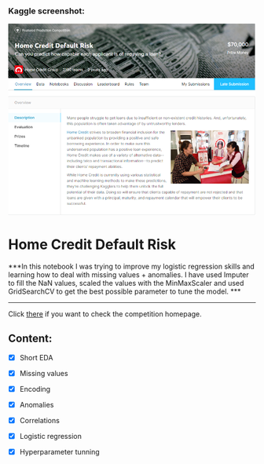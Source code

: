 ### Kaggle screenshot: 
<p align="center">
  <img src="https://github.com/Carmui/Data-Science-Projects/blob/master/KaggleHomeCredit/img/Home.PNG?raw=true" alt="Challenge descr"/>
</p>


<p align="center"><h1>Home Credit Default Risk</h1></p>

***In this notebook I was trying to improve my logistic regression skills and learning how to deal with missing values + anomalies.
   I have used Imputer to fill the NaN values, scaled the values with the MinMaxScaler and used GridSearchCV to get the best possible 
   parameter to tune the model. ***


***

Click [there](https://www.kaggle.com/c/home-credit-default-risk) if you want to check the competition homepage.

## Content:
- [x] Short EDA
- [x] Missing values
- [x] Encoding
- [x] Anomalies
- [x] Correlations
- [x] Logistic regression
- [x] Hyperparameter tunning






   

